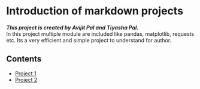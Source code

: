 
# Introduction of markdown projects
**_This project is created by Avijit Pal and Tiyasha Pal._**<br>
In this project multiple module are included like pandas, matplotlib, requests etc. Its a very efficient and simple project to understand for author.
## Contents
- [Project 1](https://github.com/tiyashapal22/test/blob/main/project/assign_1.md)
- [Project 2](https://github.com/tiyashapal22/test/blob/main/project/assign_2.md)
